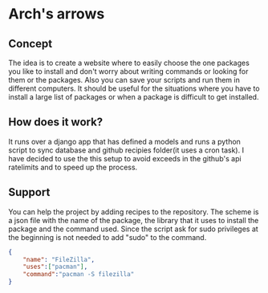 # Arch's arrows

## Concept
The idea is to create a website where to easily choose the one packages you like to install and don't worry about writing commands or looking for them or the packages. Also you can save your scripts and run them in different computers. It should be useful for  the situations where you have to install a large list of packages or when a package is difficult to get installed.

## How does it work?
It runs over a django app that has defined a models and runs a python script to sync database and github recipies folder(it uses a cron task). I have decided to use the this setup to avoid exceeds in the github's api ratelimits and to speed up the process.

## Support
You can help the project by adding recipes to the repository. The scheme is a json file with the name of the package, the library that it uses to install the package and the command used. Since the script ask for sudo privileges at the beginning is not needed to add "sudo" to the command.

```json
{
    "name": "FileZilla",
    "uses":["pacman"],
    "command":"pacman -S filezilla"
}
```
